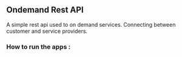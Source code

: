 ## Ondemand Rest API

A simple rest api used to on demand services. Connecting between customer and service providers.

### How to run the apps :
